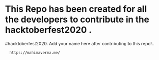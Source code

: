 # This Repo has been created for all the developers to contribute in the hacktoberfest2020 .
#hacktoberfest2020.
Add your name here after contributing to this repo!..

      https://mahimaverma.me/ 
